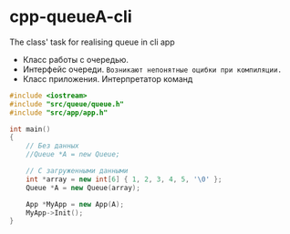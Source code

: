 # cpp-queueA-cli
The class' task for realising queue in cli app

- Класс работы с очередью.
- Интерфейс очереди. `Возникают непонятные оцибки при компиляции.`
- Класс приложения. Интерпретатор команд

```cpp
#include <iostream>
#include "src/queue/queue.h"
#include "src/app/app.h"

int main()
{
    // Без данных
    //Queue *A = new Queue;

    // С загруженными данными
    int *array = new int[6] { 1, 2, 3, 4, 5, '\0' };
    Queue *A = new Queue(array);

    App *MyApp = new App(A);
    MyApp->Init();
}
```
